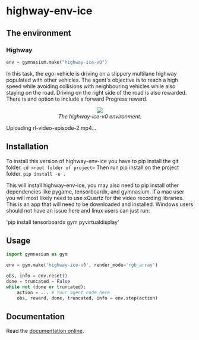 # highway-env-ice

## The environment

### Highway

```python
env = gymnasium.make("highway-ice-v0")
```

In this task, the ego-vehicle is driving on a slippery multilane highway populated with other vehicles.
The agent's objective is to reach a high speed while avoiding collisions with neighbouring vehicles while also staying on the road. Driving on the right side of the road is also rewarded. There is and option to include a forward Progress reward.

<p align="center">
    <img src="https://github.com/gageludlow/ICS175_Final/assets/14191062/e25d07ef-1a3b-415f-8a83-457fee247b7e">
<br/>
    <em>The highway-ice-v0 environment.</em>
</p>


Uploading rl-video-episode-2.mp4…


## Installation

To install this version of highway-env-ice you have to pip install the git folder.
`cd <root folder of project>`
Then run pip install on the project folder.
`pip install -e .`

This will install highway-env-ice, you may also need to pip install other dependencies like pygame, tensorboardx, and gymnasium. if a mac user you will most likely need to use xQuartz for the video recording libraries. This is an app that will need to be downloaded and installed. Windows users should not have an issue here and linux users can just run:

'pip install tensorboardx gym pyvirtualdisplay'


## Usage

```python
import gymnasium as gym

env = gym.make('highway-ice-v0', render_mode='rgb_array')

obs, info = env.reset()
done = truncated = False
while not (done or truncated):
    action = ... # Your agent code here
    obs, reward, done, truncated, info = env.step(action)
```

## Documentation

Read the [documentation online](https://farama-foundation.github.io/HighwayEnv/).

